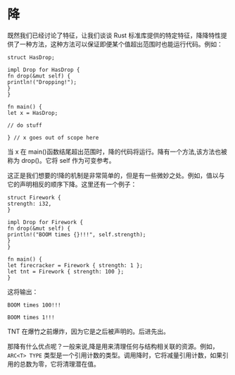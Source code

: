 # 降

既然我们已经讨论了特征，让我们谈谈 Rust 标准库提供的特定特征，降降特性提供了一种方法，这种方法可以保证即便某个值超出范围时也能运行代码。例如：

    struct HasDrop;
    
    impl Drop for HasDrop {
    fn drop(&mut self) {
    println!("Dropping!");
    }
    }
    
    fn main() {
    let x = HasDrop;
    
    // do stuff
    
    } // x goes out of scope here

当 x 在 main()函数结尾超出范围时，降的代码将运行。降有一个方法,该方法也被称为 drop()。它将 self 作为可变参考。

这正是我们想要的!降的机制是非常简单的，但是有一些微妙之处。例如，值以与它的声明相反的顺序下降。这里还有一个例子：

    struct Firework {
    strength: i32,
    }
    
    impl Drop for Firework {
    fn drop(&mut self) {
    println!("BOOM times {}!!!", self.strength);
    }
    }
    
    fn main() {
    let firecracker = Firework { strength: 1 };
    let tnt = Firework { strength: 100 };
    }

这将输出：

```
BOOM times 100!!!

BOOM times 1!!!
```

TNT 在爆竹之前爆炸，因为它是之后被声明的。后进先出。

那降有什么优点呢？一般来说,降是用来清理任何与结构相关联的资源。例如，`ARC<T> TYPE` 类型是一个引用计数的类型。调用降时，它将减量引用计数，如果引用的总数为零，它将清理潜在值。
